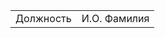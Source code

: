 <span>
<table style="width:100%; border-collapse: collapse; border: none;">
<tr style="border: none;">
<td style="border: none;">Должность</td>
<td style="text-align: right; border: none;">И.О. Фамилия </td>
</tr>
</table>
</span>
